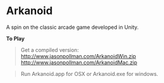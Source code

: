Arkanoid
========

A spin on the classic arcade game developed in Unity.

**To Play**
> Get a compiled version:  
> http://www.jasonpollman.com/ArkanoidWin.zip  
> http://www.jasonpollman.com/ArkanoidMac.zip  
  
> Run Arkanoid.app for OSX or Arkanoid.exe for windows.

